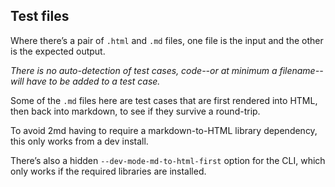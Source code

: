 ## Test files

Where there’s a pair of `.html` and `.md` files, one file is the input and the
other is the expected output.

*There is no auto-detection of test cases, code--or at minimum a filename--will
have to be added to a test case.*

Some of the `.md` files here are test cases that are first rendered into HTML,
then back into markdown, to see if they survive a round-trip.

To avoid 2md having to require a markdown-to-HTML library dependency, this only
works from a dev install.

There’s also a hidden `--dev-mode-md-to-html-first` option for the CLI, which
only works if the required libraries are installed.
